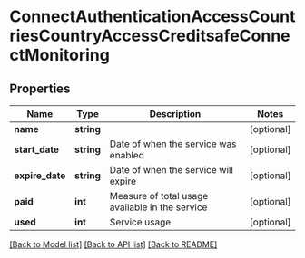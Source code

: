 # ConnectAuthenticationAccessCountriesCountryAccessCreditsafeConnectMonitoring

## Properties
Name | Type | Description | Notes
------------ | ------------- | ------------- | -------------
**name** | **string** |  | [optional] 
**start_date** | **string** | Date of when the service was enabled | [optional] 
**expire_date** | **string** | Date of when the service will expire | [optional] 
**paid** | **int** | Measure of total usage available in the service | [optional] 
**used** | **int** | Service usage | [optional] 

[[Back to Model list]](../../README.md#documentation-for-models) [[Back to API list]](../../README.md#documentation-for-api-endpoints) [[Back to README]](../../README.md)

